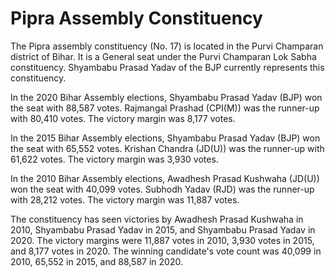 # Pipra Assembly Constituency

The Pipra assembly constituency (No. 17) is located in the Purvi Champaran district of Bihar. It is a General seat under the Purvi Champaran Lok Sabha constituency. Shyambabu Prasad Yadav of the BJP currently represents this constituency.

In the 2020 Bihar Assembly elections, Shyambabu Prasad Yadav (BJP) won the seat with 88,587 votes. Rajmangal Prashad (CPI(M)) was the runner-up with 80,410 votes. The victory margin was 8,177 votes.

In the 2015 Bihar Assembly elections, Shyambabu Prasad Yadav (BJP) won the seat with 65,552 votes. Krishan Chandra (JD(U)) was the runner-up with 61,622 votes. The victory margin was 3,930 votes.

In the 2010 Bihar Assembly elections, Awadhesh Prasad Kushwaha (JD(U)) won the seat with 40,099 votes. Subhodh Yadav (RJD) was the runner-up with 28,212 votes. The victory margin was 11,887 votes.

The constituency has seen victories by Awadhesh Prasad Kushwaha in 2010, Shyambabu Prasad Yadav in 2015, and Shyambabu Prasad Yadav in 2020. The victory margins were 11,887 votes in 2010, 3,930 votes in 2015, and 8,177 votes in 2020. The winning candidate's vote count was 40,099 in 2010, 65,552 in 2015, and 88,587 in 2020.
